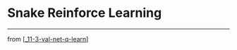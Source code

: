 # Snake Reinforce Learning

---
from [[_11-3-val-net-q-learn]]

[//begin]: # "Autogenerated link references for markdown compatibility"
[_11-3-val-net-q-learn]: _11-3-val-net-q-learn.md "Val Net Q Learn"
[//end]: # "Autogenerated link references"